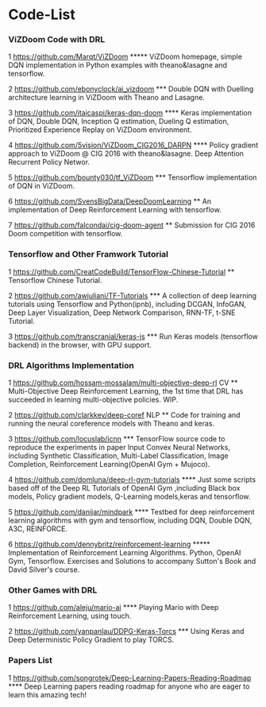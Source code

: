 # Code-List

### ViZDoom Code with DRL

1 https://github.com/Marqt/ViZDoom  *****
ViZDoom homepage, simple DQN implementation in Python examples with theano&lasagne and tensorflow.

2 https://github.com/ebonyclock/ai_vizdoom  ***
Double DQN with Duelling architecture learning in ViZDoom with Theano and Lasagne.

3 https://github.com/itaicaspi/keras-dqn-doom  ****
Keras implementation of DQN, Double DQN, Inception Q estimation, Dueling Q estimation, Prioritized Experience Replay on ViZDoom environment. 

4 https://github.com/5vision/ViZDoom_CIG2016_DARPN  ****
Policy gradient approach to ViZDoom @ CIG 2016 with theano&lasagne. Deep Attention Recurrent Policy Networ.

5 https://github.com/bounty030/tf_ViZDoom  ***
Tensorflow implementation of DQN in ViZDoom.

6 https://github.com/SvensBigData/DeepDoomLearning  **
An implementation of Deep Reinforcement Learning with tensorflow.

7 https://github.com/falcondai/cig-doom-agent  **
Submission for CIG 2016 Doom competition with tensorflow.

### Tensorflow and Other Framwork Tutorial

1 https://github.com/CreatCodeBuild/TensorFlow-Chinese-Tutorial  **
Tensorflow Chinese Tutorial. 

2 https://github.com/awjuliani/TF-Tutorials  ***
A collection of deep learning tutorials using Tensorflow and Python(ipnb), including DCGAN, InfoGAN, Deep Layer Visualization, 
Deep Network Comparison, RNN-TF, t-SNE Tutorial.

3 https://github.com/transcranial/keras-js   ***
Run Keras models (tensorflow backend) in the browser, with GPU support.

### DRL Algorithms Implementation 
1 https://github.com/hossam-mossalam/multi-objective-deep-rl   CV  **
Multi-Objective Deep Reinforcement Learning, the 1st time that DRL has succeeded in learning multi-objective policies. WIP.

2 https://github.com/clarkkev/deep-coref   NLP  **
Code for training and running the neural coreference models with Theano and keras.

3 https://github.com/locuslab/icnn  ***
TensorFlow source code to reproduce the experiments in paper Input Convex Neural Networks, including Synthetic Classification, 
Multi-Label Classification, Image Completion, Reinforcement Learning(OpenAI Gym + Mujoco).

4 https://github.com/domluna/deep-rl-gym-tutorials  ****
Just some scripts based off of the Deep RL Tutorials of OpenAI Gym ,including Black box models, Policy gradient models, 
Q-Learning models,keras and tensorflow.

5 https://github.com/danijar/mindpark  ****
Testbed for deep reinforcement learning algorithms with gym and tensorflow, including DQN, Double DQN, A3C, REINFORCE.

6 https://github.com/dennybritz/reinforcement-learning  *****
Implementation of Reinforcement Learning Algorithms. Python, OpenAI Gym, Tensorflow. Exercises and Solutions to accompany Sutton's Book and David Silver's course. 

###  Other Games with DRL
1 https://github.com/aleju/mario-ai  ****
Playing Mario with Deep Reinforcement Learning, using touch.

2 https://github.com/yanpanlau/DDPG-Keras-Torcs  ***
Using Keras and Deep Deterministic Policy Gradient to play TORCS.

### Papers List
1 https://github.com/songrotek/Deep-Learning-Papers-Reading-Roadmap  ****
Deep Learning papers reading roadmap for anyone who are eager to learn this amazing tech!







